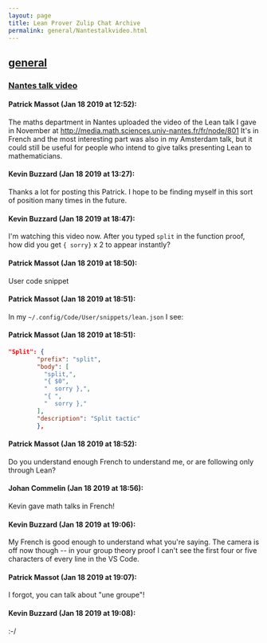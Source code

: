```yaml
---
layout: page
title: Lean Prover Zulip Chat Archive 
permalink: general/Nantestalkvideo.html
---
```


## [general](index.html)
### [Nantes talk video](Nantestalkvideo.html)

#### Patrick Massot (Jan 18 2019 at 12:52):
The maths department in Nantes uploaded the video of the Lean talk I gave in November at http://media.math.sciences.univ-nantes.fr/fr/node/801 It's in French and the most interesting part was also in my Amsterdam talk, but it could still be useful for people who intend to give talks presenting Lean to mathematicians.

#### Kevin Buzzard (Jan 18 2019 at 13:27):
Thanks a lot for posting this Patrick. I hope to be finding myself in this sort of position many times in the future.

#### Kevin Buzzard (Jan 18 2019 at 18:47):
I'm watching this video now. After you typed `split` in the function proof, how did you get `{ sorry}` x 2 to appear instantly?

#### Patrick Massot (Jan 18 2019 at 18:50):
User code snippet

#### Patrick Massot (Jan 18 2019 at 18:51):
In my `~/.config/Code/User/snippets/lean.json` I see:

#### Patrick Massot (Jan 18 2019 at 18:51):
```json
"Split": {
        "prefix": "split",
        "body": [
		  "split,",
		  "{ $0",
		  "  sorry },",
		  "{ ",
		  "  sorry },"
        ],
        "description": "Split tactic"
        },
```

#### Patrick Massot (Jan 18 2019 at 18:52):
Do you understand enough French to understand me, or are following only through Lean?

#### Johan Commelin (Jan 18 2019 at 18:56):
Kevin gave math talks in French!

#### Kevin Buzzard (Jan 18 2019 at 19:06):
My French is good enough to understand what you're saying. The camera is off now though -- in your group theory proof I can't see the first four or five characters of every line in the VS Code.

#### Patrick Massot (Jan 18 2019 at 19:07):
I forgot, you can talk about "une groupe"!

#### Kevin Buzzard (Jan 18 2019 at 19:08):
:-/

